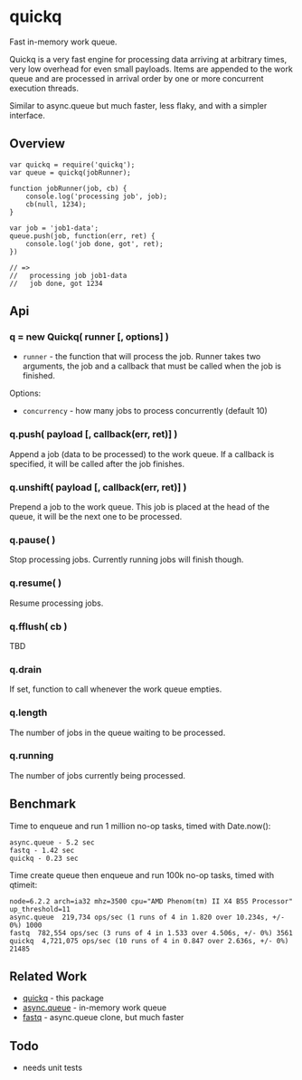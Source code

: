 quickq
======

Fast in-memory work queue.

Quickq is a very fast engine for processing data arriving at arbitrary times, very
low overhead for even small payloads.  Items are appended to the work queue and are
processed in arrival order by one or more concurrent execution threads.

Similar to async.queue but much faster, less flaky, and with a simpler interface.


Overview
--------

    var quickq = require('quickq');
    var queue = quickq(jobRunner);

    function jobRunner(job, cb) {
        console.log('processing job', job);
        cb(null, 1234);
    }

    var job = 'job1-data';
    queue.push(job, function(err, ret) {
        console.log('job done, got', ret);
    })

    // =>
    //   processing job job1-data
    //   job done, got 1234


Api
---

### q = new Quickq( runner [, options] )

- `runner` - the function that will process the job.  Runner takes two arguments,
the job and a callback that must be called when the job is finished.

Options:
- `concurrency` - how many jobs to process concurrently (default 10)

### q.push( payload [, callback(err, ret)] )

Append a job (data to be processed) to the work queue.  If a callback is specified,
it will be called after the job finishes.

### q.unshift( payload [, callback(err, ret)] )

Prepend a job to the work queue.  This job is placed at the head of the queue, it
will be the next one to be processed.

### 

### q.pause( )

Stop processing jobs.  Currently running jobs will finish though.

### q.resume( )

Resume processing jobs.

### q.fflush( cb )

TBD

### q.drain

If set, function to call whenever the work queue empties.

### q.length

The number of jobs in the queue waiting to be processed.

### q.running

The number of jobs currently being processed.


Benchmark
---------

Time to enqueue and run 1 million no-op tasks, timed with Date.now():

    async.queue - 5.2 sec
    fastq - 1.42 sec
    quickq - 0.23 sec

Time create queue then enqueue and run 100k no-op tasks, timed with qtimeit:

    node=6.2.2 arch=ia32 mhz=3500 cpu="AMD Phenom(tm) II X4 B55 Processor" up_threshold=11
    async.queue  219,734 ops/sec (1 runs of 4 in 1.820 over 10.234s, +/- 0%) 1000
    fastq  782,554 ops/sec (3 runs of 4 in 1.533 over 4.506s, +/- 0%) 3561
    quickq  4,721,075 ops/sec (10 runs of 4 in 0.847 over 2.636s, +/- 0%) 21485


Related Work
------------

- [quickq](https://github.com/andrasq/node-quickq) - this package
- [async.queue](https://npmjs.org/package/async) - in-memory work queue
- [fastq](https://npmjs.org/package/fastq) - async.queue clone, but much faster


Todo
----

- needs unit tests
